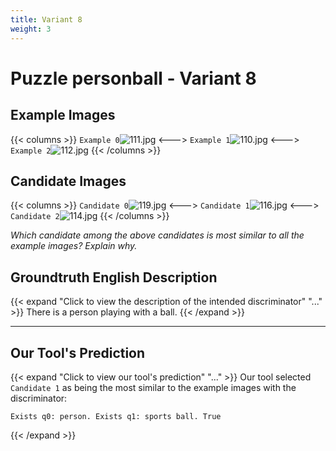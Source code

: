 ```yaml
---
title: Variant 8
weight: 3
---
```


# Puzzle personball - Variant 8

## Example Images
{{< columns >}}
`Example 0`![111.jpg](/natscene_data/images/111.jpg)
<--->
`Example 1`![110.jpg](/natscene_data/images/110.jpg)
<--->
`Example 2`![112.jpg](/natscene_data/images/112.jpg)
{{< /columns >}}

## Candidate Images
{{< columns >}}
`Candidate 0`![119.jpg](/natscene_data/images/119.jpg)
<--->
`Candidate 1`![116.jpg](/natscene_data/images/116.jpg)
<--->
`Candidate 2`![114.jpg](/natscene_data/images/114.jpg)
{{< /columns >}}

*Which candidate among the above candidates is most similar to all the example images? Explain why.*

## Groundtruth English Description

{{< expand "Click to view the description of the intended discriminator" "..." >}}
There is a person playing with a ball.
{{< /expand >}}

---



## Our Tool's Prediction

{{< expand "Click to view our tool's prediction" "..." >}}
Our tool selected `Candidate 1` as being the most similar to the example images with the discriminator:
```plaintext
Exists q0: person. Exists q1: sports ball. True
```
{{< /expand >}}
